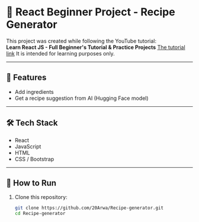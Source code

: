 # 🍲 React Beginner Project - Recipe Generator 

This project was created while following the YouTube tutorial:  
**Learn React JS - Full Beginner's Tutorial & Practice Projects** 
[The tutorial link](https://youtu.be/x4rFhThSX04?si=OwFHCu3SkQq5qjgJ) 
It is intended for learning purposes only.

---

## 📌 Features
- Add ingredients
- Get a recipe suggestion from AI (Hugging Face model)

---

## 🛠️ Tech Stack
- React
- JavaScript 
- HTML
- CSS / Bootstrap

---

## 🚀 How to Run

1. Clone this repository:
   ```bash
   git clone https://github.com/20Arwa/Recipe-generator.git
   cd Recipe-generator
